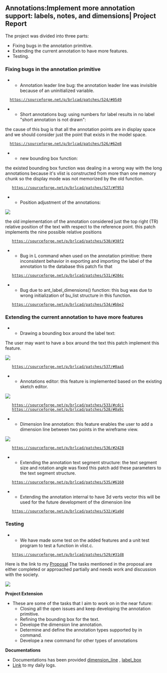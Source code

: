 ## **Annotations:Implement more annotation support: labels, notes, and dimensions\| Project Report**

The project was divided into three parts:

-   Fixing bugs in the annotation primitive.
-   Extending the current annotation to have more features.
-   Testing.

### **Fixing bugs in the annotation primitive**

-   -   Annotation leader line bug: the annotation leader line was
        invisible because of an uninitialized variable.

`  `[`https://sourceforge.net/p/brlcad/patches/524/#0549`](https://sourceforge.net/p/brlcad/patches/524/#0549)

-   -   Short annotations bug: using numbers for label results in no
        label "short annotation is not drawn":

the cause of this bug is that all the annotation points are in display
space and we should consider just the point that exists in the model
space.

`  `[`https://sourceforge.net/p/brlcad/patches/526/#62e8`](https://sourceforge.net/p/brlcad/patches/526/#62e8)

-   -   new bounding box function:

the existed bounding box function was dealing in a wrong way with the
long annotations because it's vlist is constructed from more than one
memory chunk so the display mode was not memorized by the old function.

`   `[`https://sourceforge.net/p/brlcad/patches/527/#f953`](https://sourceforge.net/p/brlcad/patches/527/#f953)

-   -   Position adjustment of the annotations:

![](/wiki/user/img/Currentpos.png)

the old implementation of the annotation considered just the top right
(TR) relative position of the text with respect to the reference point.
this patch implements the nine possible relative positions

`   `[`https://sourceforge.net/p/brlcad/patches/530/#38f2`](https://sourceforge.net/p/brlcad/patches/530/#38f2)

-   -   Bug in L command when used on the annotation primitive: there
        inconsistent behavior in exporting and importing the label of
        the annotation to the database this patch fix that

`   `[`https://sourceforge.net/p/brlcad/patches/531/#204c`](https://sourceforge.net/p/brlcad/patches/531/#204c)

-   -   Bug due to ant_label_dimensions() function: this bug was due
        to wrong initialization of bu_list structure in this function.

`   `[`https://sourceforge.net/p/brlcad/patches/534/#bbe2`](https://sourceforge.net/p/brlcad/patches/534/#bbe2)

### **Extending the current annotation to have more features**

-   -   Drawing a bounding box around the label text:

The user may want to have a box around the text this patch implement
this feature.

![](/wiki/user/img/Uplodbox.png)

`   `[`https://sourceforge.net/p/brlcad/patches/537/#8aa5`](https://sourceforge.net/p/brlcad/patches/537/#8aa5)

-   -   Annotations editor: this feature is implemented based on the
        existing sketch editor.

![](/wiki/user/img/Ant_edt.png)

`   `[`https://sourceforge.net/p/brlcad/patches/533/#cdc1`](https://sourceforge.net/p/brlcad/patches/533/#cdc1)
`   `[`https://sourceforge.net/p/brlcad/patches/528/#0a9c`](https://sourceforge.net/p/brlcad/patches/528/#0a9c)

-   -   Dimension line annotation: this feature enables the user to add
        a dimension line between two points in the wireframe view.

![](/wiki/user/img/DL.png)

`   `[`https://sourceforge.net/p/brlcad/patches/536/#2428`](https://sourceforge.net/p/brlcad/patches/536/#2428)

-   -   Extending the annotation text segment structure: the text
        segment size and rotation angle was fixed this patch add these
        parameters to the text segment structure.

`   `[`https://sourceforge.net/p/brlcad/patches/535/#6160`](https://sourceforge.net/p/brlcad/patches/535/#6160)

-   -   Extending the annotation internal to have 3d verts vector this
        will be used for the future development of the dimension line

`   `[`https://sourceforge.net/p/brlcad/patches/532/#1a9d`](https://sourceforge.net/p/brlcad/patches/532/#1a9d)

### **Testing**

-   -   We have made some test on the added features and a unit test
        program to test a function in vlist.c.

`   `[`https://sourceforge.net/p/brlcad/patches/529/#31d8`](https://sourceforge.net/p/brlcad/patches/529/#31d8)

Here is the link to my [Proposal](/wiki/user/Ali_Haydar.md) The tasks
mentioned in the proposal are either completed or approached partially
and needs work and discussion with the society.

![](/wiki/user/img/Ex.png)

**Project Extension**

-   These are some of the tasks that I aim to work on in the near
    future:
    -   Closing all the open issues and keep developing the annotation
        primitive.
    -   Refining the bounding box for the text.
    -   Develope the dimension line annotation.
    -   Determine and define the annotation types supported by in
        command.
    -   Develope a new command for other types of annotations

**Documentations**

-   Documentations has been provided
    [dimension_line](/wiki/Annot_dimension_line.md) ,
    [label_box](/wiki/Annot_label_box.md)
-   [Link](/wiki/Ali_Haydar_Dev_log.md) to my daily logs.
